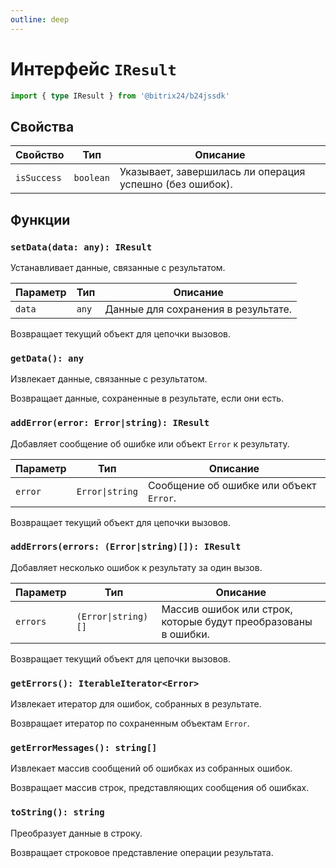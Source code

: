 ```yaml
---
outline: deep
---
```

# Интерфейс `IResult`

```ts
import { type IResult } from '@bitrix24/b24jssdk'
```
## Свойства

| Свойство    | Тип       | Описание                                                 |
|-------------|-----------|----------------------------------------------------------|
| `isSuccess` | `boolean` | Указывает, завершилась ли операция успешно (без ошибок). |

## Функции

### `setData(data: any): IResult`

Устанавливает данные, связанные с результатом.

| Параметр | Тип   | Описание                            |
|----------|-------|-------------------------------------|
| `data`   | `any` | Данные для сохранения в результате. |

Возвращает текущий объект для цепочки вызовов.

### `getData(): any`

Извлекает данные, связанные с результатом.

Возвращает данные, сохраненные в результате, если они есть.

### `addError(error: Error|string): IResult`

Добавляет сообщение об ошибке или объект `Error` к результату.

| Параметр | Тип             | Описание                                |
|----------|-----------------|-----------------------------------------|
| `error`  | `Error\|string` | Сообщение об ошибке или объект `Error`. |

Возвращает текущий объект для цепочки вызовов.

### `addErrors(errors: (Error|string)[]): IResult`

Добавляет несколько ошибок к результату за один вызов.

| Параметр | Тип                 | Описание                                                       |
|----------|---------------------|----------------------------------------------------------------|
| `errors` | `(Error\|string)[]` | Массив ошибок или строк, которые будут преобразованы в ошибки. |

Возвращает текущий объект для цепочки вызовов.

### `getErrors(): IterableIterator<Error>`

Извлекает итератор для ошибок, собранных в результате.

Возвращает итератор по сохраненным объектам `Error`.

### `getErrorMessages(): string[]`

Извлекает массив сообщений об ошибках из собранных ошибок.

Возвращает массив строк, представляющих сообщения об ошибках.

### `toString(): string`

Преобразует данные в строку.

Возвращает строковое представление операции результата.
